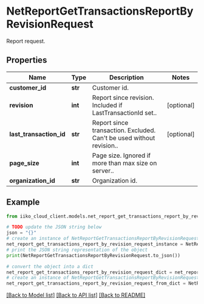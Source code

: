 # NetReportGetTransactionsReportByRevisionRequest

Report request.

## Properties

Name | Type | Description | Notes
------------ | ------------- | ------------- | -------------
**customer_id** | **str** | Customer id. | 
**revision** | **int** | Report since revision. Included if LastTransactionId set.. | [optional] 
**last_transaction_id** | **str** | Report since transaction. Excluded. Can&#39;t be used without revision.. | [optional] 
**page_size** | **int** | Page size. Ignored if more than max size on server.. | 
**organization_id** | **str** | Organization id. | 

## Example

```python
from iiko_cloud_client.models.net_report_get_transactions_report_by_revision_request import NetReportGetTransactionsReportByRevisionRequest

# TODO update the JSON string below
json = "{}"
# create an instance of NetReportGetTransactionsReportByRevisionRequest from a JSON string
net_report_get_transactions_report_by_revision_request_instance = NetReportGetTransactionsReportByRevisionRequest.from_json(json)
# print the JSON string representation of the object
print(NetReportGetTransactionsReportByRevisionRequest.to_json())

# convert the object into a dict
net_report_get_transactions_report_by_revision_request_dict = net_report_get_transactions_report_by_revision_request_instance.to_dict()
# create an instance of NetReportGetTransactionsReportByRevisionRequest from a dict
net_report_get_transactions_report_by_revision_request_from_dict = NetReportGetTransactionsReportByRevisionRequest.from_dict(net_report_get_transactions_report_by_revision_request_dict)
```
[[Back to Model list]](../README.md#documentation-for-models) [[Back to API list]](../README.md#documentation-for-api-endpoints) [[Back to README]](../README.md)


